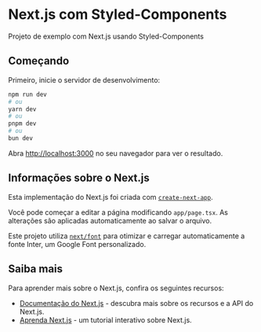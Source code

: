 # Next.js com Styled-Components

Projeto de exemplo com Next.js usando Styled-Components

## Começando

Primeiro, inicie o servidor de desenvolvimento:

```bash
npm run dev
# ou
yarn dev
# ou
pnpm dev
# ou
bun dev
```

Abra [http://localhost:3000](http://localhost:3000) no seu navegador para ver o resultado.

## Informações sobre o Next.js

Esta implementação do Next.js foi criada com [`create-next-app`](https://github.com/vercel/next.js/tree/canary/packages/create-next-app).

Você pode começar a editar a página modificando `app/page.tsx`. As alterações são aplicadas automaticamente ao salvar o arquivo.

Este projeto utiliza [`next/font`](https://nextjs.org/docs/basic-features/font-optimization) para otimizar e carregar automaticamente a fonte Inter, um Google Font personalizado.

## Saiba mais

Para aprender mais sobre o Next.js, confira os seguintes recursos:

- [Documentação do Next.js](https://nextjs.org/docs) - descubra mais sobre os recursos e a API do Next.js.
- [Aprenda Next.js](https://nextjs.org/learn) - um tutorial interativo sobre Next.js.
